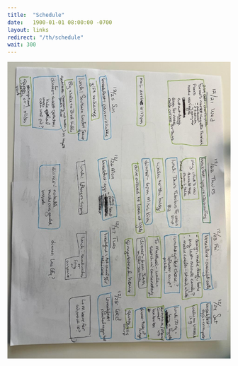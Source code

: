 ```yaml
---
title:  "Schedule"
date:   1900-01-01 08:00:00 -0700
layout: links
redirect: "/th/schedule"
wait: 300
---
```




![Schedule](/assets/img/IMG_4282.jpg)
